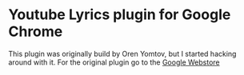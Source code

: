 Youtube Lyrics plugin for Google Chrome
=======================================

This plugin was originally build by Oren Yomtov, but I started hacking around with it.
For the original plugin go to the [Google Webstore](https://chrome.google.com/webstore/detail/kggldhblikkmmnbkeococbeoaacgelkf "Google Webstore - Original plugin")